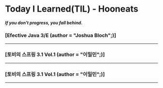 # Today I Learned(TIL) - Hooneats
##### If you don't progress, you fall behind.

### [Efective Java 3/E (author = "Joshua Bloch";)]
---
### [토비의 스프링 3.1 Vol.1 (author = "이밀민";)]
---
### [토비의 스프링 3.1 Vol.1 (author = "이밀민";)]
---
